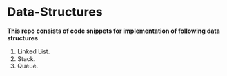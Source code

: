 # Data-Structures
**This repo consists of code snippets for implementation of following data structures**
1. Linked List.
2. Stack.
3. Queue.

